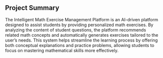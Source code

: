

## Project Summary

The Intelligent Math Exercise Management Platform is an AI-driven platform designed to assist students by providing personalized math exercises. By analyzing the content of student questions, the platform recommends related math concepts and automatically generates exercises tailored to the user’s needs. This system helps streamline the learning process by offering both conceptual explanations and practice problems, allowing students to focus on mastering mathematical skills more effectively.


